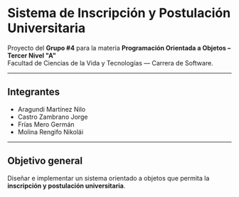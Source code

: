 #  Sistema de Inscripción y Postulación Universitaria

Proyecto del **Grupo #4** para la materia **Programación Orientada a Objetos – Tercer Nivel "A"**  
Facultad de Ciencias de la Vida y Tecnologías — Carrera de Software.

---

##  Integrantes
- Aragundi Martínez Nilo  
- Castro Zambrano Jorge  
- Frías Mero Germán  
- Molina Rengifo Nikolái  

---

##  Objetivo general
Diseñar e implementar un sistema orientado a objetos que permita la **inscripción y postulación universitaria**.
